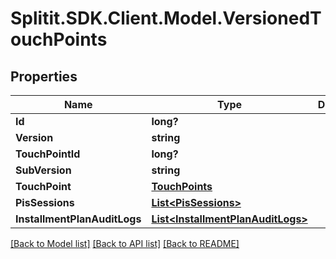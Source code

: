 # Splitit.SDK.Client.Model.VersionedTouchPoints
## Properties

Name | Type | Description | Notes
------------ | ------------- | ------------- | -------------
**Id** | **long?** |  | 
**Version** | **string** |  | [optional] 
**TouchPointId** | **long?** |  | 
**SubVersion** | **string** |  | [optional] 
**TouchPoint** | [**TouchPoints**](TouchPoints.md) |  | [optional] 
**PisSessions** | [**List&lt;PisSessions&gt;**](PisSessions.md) |  | [optional] 
**InstallmentPlanAuditLogs** | [**List&lt;InstallmentPlanAuditLogs&gt;**](InstallmentPlanAuditLogs.md) |  | [optional] 

[[Back to Model list]](../README.md#documentation-for-models) [[Back to API list]](../README.md#documentation-for-api-endpoints) [[Back to README]](../README.md)

